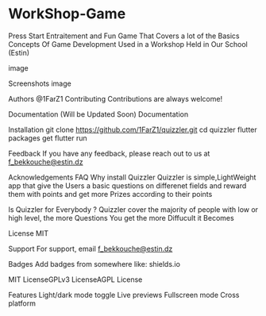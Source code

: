 # WorkShop-Game
Press Start
Entraitement and Fun Game That Covers a lot of the Basics Concepts Of Game Development Used in a Workshop Held in Our School (Estin)

image

Screenshots
image

Authors
@1FarZ1
Contributing
Contributions are always welcome!

Documentation
(Will be Updated Soon)
Documentation

Installation
git clone https://github.com/1FarZ1/quizzler.git cd quizzler flutter packages get flutter run

Feedback
If you have any feedback, please reach out to us at f_bekkouche@estin.dz

Acknowledgements
FAQ
Why install Quizzler
Quizzler is simple,LightWeight app that give the Users a basic questions on differenet fields and reward them with points and get more Prizes according to their points

Is Quizzler for Everybody ?
Quizzler cover the majority of people with low or high level, the more Questions You get the more Diffucult it Becomes

License
MIT

Support
For support, email f_bekkouche@estin.dz

Badges
Add badges from somewhere like: shields.io

MIT LicenseGPLv3 LicenseAGPL License

Features
Light/dark mode toggle
Live previews
Fullscreen mode
Cross platform
